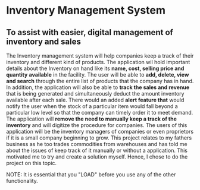 # Inventory Management System

## To assist with easier, digital management of inventory and sales


The Inventory management system will help companies keep a track of their inventory and different kind of products. The
application wil hold important details about the Inventory on hand like its **name, cost, selling price and quantity** 
**available** in the facility. The user will be able to **add, delete, view and search** through the entire list of
products that the company has in hand. In addition, the application will also be able to **track the sales and revenue**
that is being generated and simultaneously deduct the amount inventory available after each sale. There would an added
**alert feature that** would notify the user when the stock of a particular item would fall beyond a particular low level
so that the company can timely order it to meet demand. The application will **remove the need to manually keep a track
of the inventory** and will digitize the procedure for companies.
The users of this application will be the inventory managers of companies or even proprietors if it is a small company
beginning to grow. This project relates to my fathers business as he too trades commodities from warehouses and has told
me about the issues of keep track of it manually or without a application. This motivated me to try and create a
solution myself. Hence, I chose to do the project on this topic.

NOTE: It is essential that you "LOAD" before you use any of the other functionality.
